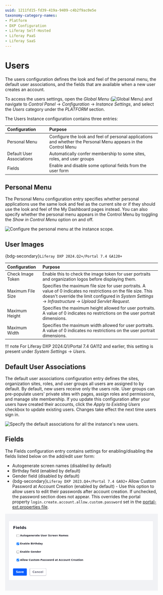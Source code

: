```yaml
---
uuid: 1211fd15-fd39-419a-9409-c4b2f9ac0e5e
taxonomy-category-names:
- Platform
- DXP Configuration
- Liferay Self-Hosted
- Liferay PaaS
- Liferay SaaS
---
```

# Users

The users configuration defines the look and feel of the personal menu, the default user associations, and the fields that are available when a new user creates an account. 

To access the users settings, open the *Global Menu* (![Global Menu](../../../images/icon-applications-menu.png)) and navigate to *Control Panel* &rarr; *Configuration* &rarr; *Instance Settings*, and select the *Users* category under the *PLATFORM* section. 

The Users Instance configuration contains three entries:

| Configuration             | Purpose                                                                                                        |
| :------------------------ | :------------------------------------------------------------------------------------------------------------- |
| Personal Menu             | Configure the look and feel of personal applications and whether the Personal Menu appears in the Control Menu |
| Default User Associations | Automatically confer membership to some sites, roles, and user groups                                          |
| Fields                    | Enable and disable some optional fields from the user form                                                     |

## Personal Menu

The Personal Menu configuration entry specifies whether personal applications use the same look and feel as the current site or if they should use the look and feel of the My Dashboard pages instead. You can also specify whether the personal menu appears in the Control Menu by toggling the *Show in Control Menu* option on and off. 

![Configure the personal menu at the instance scope.](./users/images/01.png)

## User Images

{bdg-secondary}`Liferay DXP 2024.Q2+/Portal 7.4 GA120+`

| Configuration     | Purpose                                                                                                                                                                                                                               |
| :---------------- | :------------------------------------------------------------------------------------------------------------------------------------------------------------------------------------------------------------------------------------ |
| Check Image Token | Enable this to check the image token for user portraits and organization logos before displaying them.                                                                                                                                |
| Maximum File Size | Specifies the maximum file size for user portraits. A value of 0 indicates no restrictions on the file size. This doesn't override the limit configured in *System Settings* &rarr; *Infrastructure* &rarr; *Upload Servlet Request*. |
| Maximum Height    | Specifies the maximum height allowed for user portraits. A value of 0 indicates no restrictions on the user portrait dimensions.                                                                                                      |
| Maximum Width     | Specifies the maximum width allowed for user portraits. A value of 0 indicates no restrictions on the user portrait dimensions.                                                                                                       |

!!! note
    For Liferay DXP 2024.Q1/Portal 7.4 GA112 and earlier, this setting is present under *System Settings* &rarr; *Users*.

## Default User Associations

The default user associations configuration entry defines the sites, organization sites, roles, and user groups all users are assigned to by default. By default, new users receive only the users role. User groups can pre-populate users' private sites with pages, assign roles and permissions, and manage site membership. If you update this configuration after your users have created their accounts, click the *Apply to Existing Users* checkbox to update existing users. Changes take effect the next time users sign in. 

![Specify the default associations for all the instance's new users.](./users/images/02.png)

## Fields

The Fields configuration entry contains settings for enabling/disabling the fields listed below on the add/edit user form:

* Autogenerate screen names (disabled by default)
* Birthday field (enabled by default)
* Gender field (disabled by default)
* {bdg-secondary}`Liferay DXP 2023.Q4+/Portal 7.4 GA92+` Allow Custom Password at Account Creation (enabled by default) - Use this option to allow users to edit their passwords after account creation. If unchecked, the password section does not appear. This overrides the portal property `login.create.account.allow.custom.password` set in the [portal-ext.properties file](https://learn.liferay.com/dxp/latest/en/installation-and-upgrades/reference/portal-properties.html).

![Configure whether to use autogenerated screen names, birthdays, and gender for the instance's users.](./users/images/03.png)
